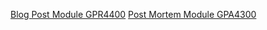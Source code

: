 [Blog Post Module GPR4400](https://worgaros.github.io/BlogPostModuleGPR4400)
[Post Mortem Module GPA4300](https://worgaros.github.io/PostMortemModuleGPA4300)
